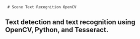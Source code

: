      # Scene Text Recognition OpenCV
      
 ## Text detection and text recognition using OpenCV, Python, and Tesseract.
